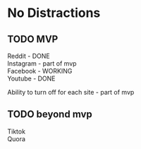 # No Distractions

## TODO MVP

Reddit - DONE <br/>
Instagram - part of mvp <br/>
Facebook - WORKING <br/>
Youtube - DONE <br/>

Ability to turn off for each site - part of mvp <br/>

## TODO beyond mvp

Tiktok <br/>
Quora <br/>

